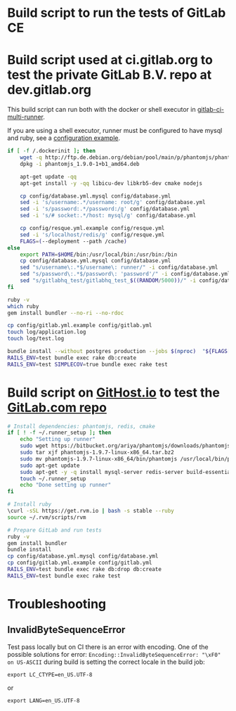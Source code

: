 Build script to run the tests of GitLab CE
=================================

# Build script used at ci.gitlab.org to test the private GitLab B.V. repo at dev.gitlab.org

This build script can run both with the docker or shell executor in [gitlab-ci-multi-runner](https://gitlab.com/gitlab-org/gitlab-ci-multi-runner).

If you are using a shell executor, runner must be configured to have mysql and ruby, see a [configuration example](https://gitlab.com/gitlab-org/gitlab-ci/blob/master/doc/examples/configure/ruby.md).

```bash
if [ -f /.dockerinit ]; then
    wget -q http://ftp.de.debian.org/debian/pool/main/p/phantomjs/phantomjs_1.9.0-1+b1_amd64.deb
    dpkg -i phantomjs_1.9.0-1+b1_amd64.deb

    apt-get update -qq
    apt-get install -y -qq libicu-dev libkrb5-dev cmake nodejs

    cp config/database.yml.mysql config/database.yml
    sed -i 's/username:.*/username: root/g' config/database.yml
    sed -i 's/password:.*/password:/g' config/database.yml
    sed -i 's/# socket:.*/host: mysql/g' config/database.yml

    cp config/resque.yml.example config/resque.yml
    sed -i 's/localhost/redis/g' config/resque.yml
    FLAGS=(--deployment --path /cache)
else
    export PATH=$HOME/bin:/usr/local/bin:/usr/bin:/bin
    cp config/database.yml.mysql config/database.yml
    sed "s/username\:.*$/username\: runner/" -i config/database.yml
    sed "s/password\:.*$/password\: 'password'/" -i config/database.yml
    sed "s/gitlabhq_test/gitlabhq_test_$((RANDOM/5000))/" -i config/database.yml
fi

ruby -v
which ruby
gem install bundler --no-ri --no-rdoc

cp config/gitlab.yml.example config/gitlab.yml
touch log/application.log
touch log/test.log

bundle install --without postgres production --jobs $(nproc)  "${FLAGS[@]}"
RAILS_ENV=test bundle exec rake db:create
RAILS_ENV=test SIMPLECOV=true bundle exec rake test
```

# Build script on [GitHost.io](https://gitlab-ce.githost.io/projects/4/) to test the [GitLab.com repo](https://gitlab.com/gitlab-org/gitlab-ce)

```bash
# Install dependencies: phantomjs, redis, cmake
if [ ! -f ~/.runner_setup ]; then
    echo "Setting up runner"
    sudo wget https://bitbucket.org/ariya/phantomjs/downloads/phantomjs-1.9.7-linux-x86_64.tar.bz2
    sudo tar xjf phantomjs-1.9.7-linux-x86_64.tar.bz2
    sudo mv phantomjs-1.9.7-linux-x86_64/bin/phantomjs /usr/local/bin/phantomjs
    sudo apt-get update
    sudo apt-get -y -q install mysql-server redis-server build-essential cmake curl
    touch ~/.runner_setup
    echo "Done setting up runner"
fi

# Install ruby
\curl -sSL https://get.rvm.io | bash -s stable --ruby
source ~/.rvm/scripts/rvm

# Prepare GitLab and run tests
ruby -v
gem install bundler
bundle install
cp config/database.yml.mysql config/database.yml
cp config/gitlab.yml.example config/gitlab.yml
RAILS_ENV=test bundle exec rake db:drop db:create
RAILS_ENV=test bundle exec rake test
```

# Troubleshooting

## InvalidByteSequenceError

Test pass locally but on CI there is an error with encoding.
One of the possible solutions for error: `Encoding::InvalidByteSequenceError: "\xF0" on US-ASCII` during build is setting the correct locale in the build job:

```
export LC_CTYPE=en_US.UTF-8

```

or

```
export LANG=en_US.UTF-8
```
